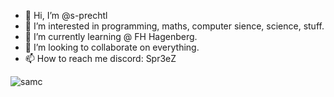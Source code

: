 - 👋 Hi, I’m @s-prechtl
- 👀 I’m interested in programming, maths, computer sience, science, stuff.
- 🌱 I’m currently learning @ FH Hagenberg.
- 💞️ I’m looking to collaborate on everything.
- 📫 How to reach me discord: Spr3eZ

<img align="center" alt="samc" src="https://github-readme-stats.vercel.app/api/top-langs/?username=s-prechtl&include_all_commits=true&count_private=true&theme=gruvbox&show_icons=true&bg_color=282828&border_radius=20&langs_count=5" />
<!---
s-prechtl/s-prechtl is a ✨ special ✨ repository because its `README.md` (this file) appears on your GitHub profile.
You can click the Preview link to take a look at your changes.
--->
